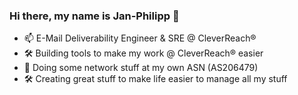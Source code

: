 ### Hi there, my name is Jan-Philipp 👋

- 📫 E-Mail Deliverability Engineer & SRE @ CleverReach®
- 🛠 Building tools to make my work @ CleverReach® easier
- 📡 Doing some network stuff at my own ASN (AS206479)
- 🛠 Creating great stuff to make life easier to manage all my stuff
